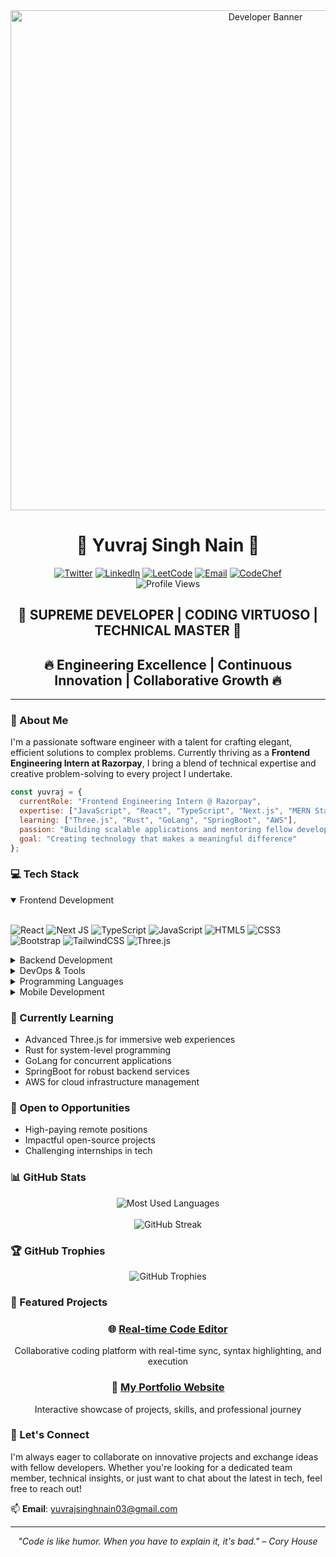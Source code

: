 <div align="center">
  <img src="https://via.placeholder.com/800x300.png?text=Yuvraj+Singh+Nain+%7C+Frontend+Engineer" alt="Developer Banner" width="800"/>
</div>


# <div align="center">👑 Yuvraj Singh Nain 👑</div>

<div align="center">
  <a href="https://twitter.com/yuvrajsinghnain"><img src="https://img.shields.io/badge/Twitter-%231DA1F2.svg?style=for-the-badge&logo=Twitter&logoColor=white" alt="Twitter"></a>
  <a href="https://linkedin.com/in/yuvraj-singh-nain-76715921b"><img src="https://img.shields.io/badge/linkedin-%230077B5.svg?style=for-the-badge&logo=linkedin&logoColor=white" alt="LinkedIn"></a>
  <a href="https://leetcode.com/yuvrajsinghnain03/"><img src="https://img.shields.io/badge/LeetCode-000000?style=for-the-badge&logo=LeetCode&logoColor=#d16c06" alt="LeetCode"></a>
  <a href="mailto:yuvrajsinghnain03@gmail.com"><img src="https://img.shields.io/badge/Gmail-D14836?style=for-the-badge&logo=gmail&logoColor=white" alt="Email"></a>
  <a href="https://www.codechef.com/users/yuvraj2495"><img src="https://img.shields.io/badge/CodeChef-%23964B00.svg?style=for-the-badge&logo=CodeChef&logoColor=white" alt="CodeChef"></a>
</div>

<div align="center">
  <img src="https://komarev.com/ghpvc/?username=yuvrajinbhakti&label=Profile%20views&color=0e75b6&style=flat" alt="Profile Views">
</div>

## <div align="center">💫 SUPREME DEVELOPER | CODING VIRTUOSO | TECHNICAL MASTER 💫</div>
## <div align="center">🔥 Engineering Excellence | Continuous Innovation | Collaborative Growth 🔥</div>

---

### 🚀 About Me
I'm a passionate software engineer with a talent for crafting elegant, efficient solutions to complex problems. Currently thriving as a **Frontend Engineering Intern at Razorpay**, I bring a blend of technical expertise and creative problem-solving to every project I undertake.

```javascript
const yuvraj = {
  currentRole: "Frontend Engineering Intern @ Razorpay",
  expertise: ["JavaScript", "React", "TypeScript", "Next.js", "MERN Stack"],
  learning: ["Three.js", "Rust", "GoLang", "SpringBoot", "AWS"],
  passion: "Building scalable applications and mentoring fellow developers",
  goal: "Creating technology that makes a meaningful difference"
};
```

### 💻 Tech Stack
<details open>
<summary>Frontend Development</summary>
<br>
  
![React](https://img.shields.io/badge/react-%2320232a.svg?style=for-the-badge&logo=react&logoColor=%2361DAFB)
![Next JS](https://img.shields.io/badge/Next-black?style=for-the-badge&logo=next.js&logoColor=white)
![TypeScript](https://img.shields.io/badge/typescript-%23007ACC.svg?style=for-the-badge&logo=typescript&logoColor=white)
![JavaScript](https://img.shields.io/badge/javascript-%23323330.svg?style=for-the-badge&logo=javascript&logoColor=%23F7DF1E)
![HTML5](https://img.shields.io/badge/html5-%23E34F26.svg?style=for-the-badge&logo=html5&logoColor=white)
![CSS3](https://img.shields.io/badge/css3-%231572B6.svg?style=for-the-badge&logo=css3&logoColor=white)
![Bootstrap](https://img.shields.io/badge/bootstrap-%23563D7C.svg?style=for-the-badge&logo=bootstrap&logoColor=white)
![TailwindCSS](https://img.shields.io/badge/tailwindcss-%2338B2AC.svg?style=for-the-badge&logo=tailwind-css&logoColor=white)
![Three.js](https://img.shields.io/badge/threejs-black?style=for-the-badge&logo=three.js&logoColor=white)
</details>
<details>
<summary>Backend Development</summary>
<br>
  
![NodeJS](https://img.shields.io/badge/node.js-6DA55F?style=for-the-badge&logo=node.js&logoColor=white)
![Express.js](https://img.shields.io/badge/express.js-%23404d59.svg?style=for-the-badge&logo=express&logoColor=%2361DAFB)
![MongoDB](https://img.shields.io/badge/MongoDB-%234ea94b.svg?style=for-the-badge&logo=mongodb&logoColor=white)
![Firebase](https://img.shields.io/badge/firebase-%23039BE5.svg?style=for-the-badge&logo=firebase)
![GraphQL](https://img.shields.io/badge/-GraphQL-E10098?style=for-the-badge&logo=graphql&logoColor=white)
</details>
<details>
<summary>DevOps & Tools</summary>
<br>
  
![Docker](https://img.shields.io/badge/docker-%230db7ed.svg?style=for-the-badge&logo=docker&logoColor=white)
![Kubernetes](https://img.shields.io/badge/kubernetes-%23326ce5.svg?style=for-the-badge&logo=kubernetes&logoColor=white)
![Git](https://img.shields.io/badge/git-%23F05033.svg?style=for-the-badge&logo=git&logoColor=white)
![GitHub Actions](https://img.shields.io/badge/github%20actions-%232671E5.svg?style=for-the-badge&logo=githubactions&logoColor=white)
![Vercel](https://img.shields.io/badge/vercel-%23000000.svg?style=for-the-badge&logo=vercel&logoColor=white)
</details>
<details>
<summary>Programming Languages</summary>
<br>
  
![C](https://img.shields.io/badge/c-%2300599C.svg?style=for-the-badge&logo=c&logoColor=white)
![C++](https://img.shields.io/badge/c++-%2300599C.svg?style=for-the-badge&logo=c%2B%2B&logoColor=white)
![Python](https://img.shields.io/badge/python-3670A0?style=for-the-badge&logo=python&logoColor=ffdd54)
![Dart](https://img.shields.io/badge/dart-%230175C2.svg?style=for-the-badge&logo=dart&logoColor=white)
![Rust](https://img.shields.io/badge/rust-%23000000.svg?style=for-the-badge&logo=rust&logoColor=white)
![Go](https://img.shields.io/badge/go-%2300ADD8.svg?style=for-the-badge&logo=go&logoColor=white)
</details>
<details>
<summary>Mobile Development</summary>
<br>
  
![Flutter](https://img.shields.io/badge/Flutter-%2302569B.svg?style=for-the-badge&logo=Flutter&logoColor=white)
![React Native](https://img.shields.io/badge/react_native-%2320232a.svg?style=for-the-badge&logo=react&logoColor=%2361DAFB)
</details>

### 🌱 Currently Learning
- Advanced Three.js for immersive web experiences
- Rust for system-level programming
- GoLang for concurrent applications
- SpringBoot for robust backend services
- AWS for cloud infrastructure management

### 💼 Open to Opportunities
- High-paying remote positions
- Impactful open-source projects
- Challenging internships in tech

### 📊 GitHub Stats
<div align="center">
  <img src="https://github-readme-stats.vercel.app/api/top-langs?username=yuvrajinbhakti&show_icons=true&locale=en&layout=compact&theme=tokyonight" alt="Most Used Languages" />
  <br><br>
  <img src="https://github-readme-streak-stats.herokuapp.com/?user=yuvrajinbhakti&theme=tokyonight" alt="GitHub Streak" />
</div>

### 🏆 GitHub Trophies
<div align="center">
  <img src="https://github-profile-trophy.vercel.app/?username=yuvrajinbhakti&theme=onedark&column=4&margin-w=15&margin-h=15" alt="GitHub Trophies" />
</div>

### 📌 Featured Projects
<div align="center">
  <div>
    <h3>🌐 <a href="https://real-time-code-editor-codebuddy.onrender.com/">Real-time Code Editor</a></h3>
    <p>Collaborative coding platform with real-time sync, syntax highlighting, and execution</p>
  </div>
  
  <div>
    <h3>💼 <a href="https://yuvraj-singh-nain-portfolio.vercel.app/">My Portfolio Website</a></h3>
    <p>Interactive showcase of projects, skills, and professional journey</p>
  </div>
</div>

### 🤝 Let's Connect
I'm always eager to collaborate on innovative projects and exchange ideas with fellow developers. Whether you're looking for a dedicated team member, technical insights, or just want to chat about the latest in tech, feel free to reach out!

📫 **Email**: yuvrajsinghnain03@gmail.com

---

<div align="center">
  <i>"Code is like humor. When you have to explain it, it's bad." – Cory House</i>
</div>
